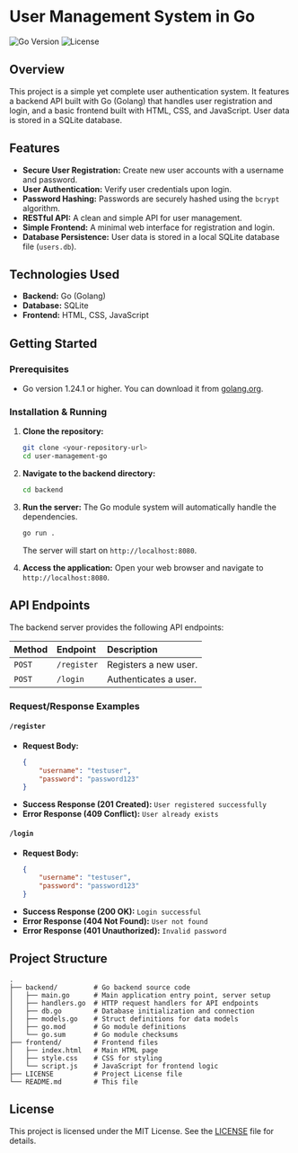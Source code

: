 # User Management System in Go

![Go Version](https://img.shields.io/badge/Go-1.24.1-blue.svg)
![License](https://img.shields.io/badge/License-MIT-green.svg)

## Overview

This project is a simple yet complete user authentication system. It features a backend API built with Go (Golang) that handles user registration and login, and a basic frontend built with HTML, CSS, and JavaScript. User data is stored in a SQLite database.

## Features

-   **Secure User Registration:** Create new user accounts with a username and password.
-   **User Authentication:** Verify user credentials upon login.
-   **Password Hashing:** Passwords are securely hashed using the `bcrypt` algorithm.
-   **RESTful API:** A clean and simple API for user management.
-   **Simple Frontend:** A minimal web interface for registration and login.
-   **Database Persistence:** User data is stored in a local SQLite database file (`users.db`).

## Technologies Used

-   **Backend:** Go (Golang)
-   **Database:** SQLite
-   **Frontend:** HTML, CSS, JavaScript

## Getting Started

### Prerequisites

-   Go version 1.24.1 or higher. You can download it from [golang.org](https://golang.org/dl/).

### Installation & Running

1.  **Clone the repository:**
    ```bash
    git clone <your-repository-url>
    cd user-management-go
    ```

2.  **Navigate to the backend directory:**
    ```bash
    cd backend
    ```

3.  **Run the server:**
    The Go module system will automatically handle the dependencies.
    ```bash
    go run .
    ```
    The server will start on `http://localhost:8080`.

4.  **Access the application:**
    Open your web browser and navigate to `http://localhost:8080`.

## API Endpoints

The backend server provides the following API endpoints:

| Method | Endpoint   | Description              |
| :----- | :--------- | :----------------------- |
| `POST` | `/register`| Registers a new user.    |
| `POST` | `/login`   | Authenticates a user.    |

### Request/Response Examples

#### `/register`

-   **Request Body:**
    ```json
    {
        "username": "testuser",
        "password": "password123"
    }
    ```
-   **Success Response (201 Created):** `User registered successfully`
-   **Error Response (409 Conflict):** `User already exists`

#### `/login`

-   **Request Body:**
    ```json
    {
        "username": "testuser",
        "password": "password123"
    }
    ```
-   **Success Response (200 OK):** `Login successful`
-   **Error Response (404 Not Found):** `User not found`
-   **Error Response (401 Unauthorized):** `Invalid password`

## Project Structure

```
.
├── backend/         # Go backend source code
│   ├── main.go      # Main application entry point, server setup
│   ├── handlers.go  # HTTP request handlers for API endpoints
│   ├── db.go        # Database initialization and connection
│   ├── models.go    # Struct definitions for data models
│   ├── go.mod       # Go module definitions
│   └── go.sum       # Go module checksums
├── frontend/        # Frontend files
│   ├── index.html   # Main HTML page
│   ├── style.css    # CSS for styling
│   └── script.js    # JavaScript for frontend logic
├── LICENSE          # Project License file
└── README.md        # This file
```

## License

This project is licensed under the MIT License. See the [LICENSE](LICENSE) file for details.
